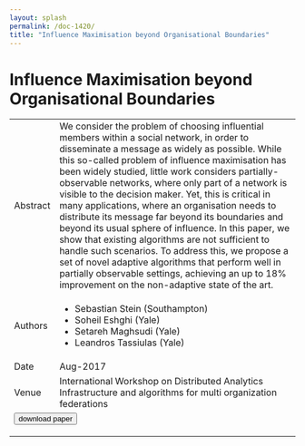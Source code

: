 ```yaml
---
layout: splash
permalink: /doc-1420/
title: "Influence Maximisation beyond Organisational Boundaries"
---
```


# Influence Maximisation beyond Organisational Boundaries

<table>
    <tbody>
    <tr>
        <td>Abstract</td>
        <td>We consider the problem of choosing influential members within a social network, in order to disseminate a message as widely as possible. While this so-called problem of influence maximisation has been widely studied, little work considers partially-observable networks, where only part of a network is visible to the decision maker. Yet, this is critical in many applications, where an organisation needs to distribute its message far beyond its boundaries and beyond its usual sphere of influence. In this paper, we show that existing algorithms are not sufficient to handle such scenarios. To address this, we propose a set of novel adaptive algorithms that perform well in partially observable settings, achieving an up to 18% improvement on the non-adaptive state of the art.</td>
    </tr>
    <tr>
        <td>Authors</td>
        <td>
            <ul>
                <li>Sebastian Stein (Southampton)</li>
                <li>Soheil Eshghi (Yale)</li>
                <li>Setareh Maghsudi (Yale)</li>
                <li>Leandros Tassiulas (Yale)</li>
            </ul>
        </td>
    </tr>
    <tr>
        <td>Date</td>
        <td>Aug-2017</td>
    </tr>
    <tr>
        <td>Venue</td>
        <td>International Workshop on Distributed Analytics Infrastructure and algorithms for multi organization federations</td>
    </tr>
        <tr>
            <td colspan="2">
                <form method="get" action="https://dais-ita.org/sites/default/files/IEEE-SWC-DAIS-19_0.pdf">
                    <button type="submit">download paper</button>
                </form>
            </td>
        </tr>
    </tbody>
</table>
